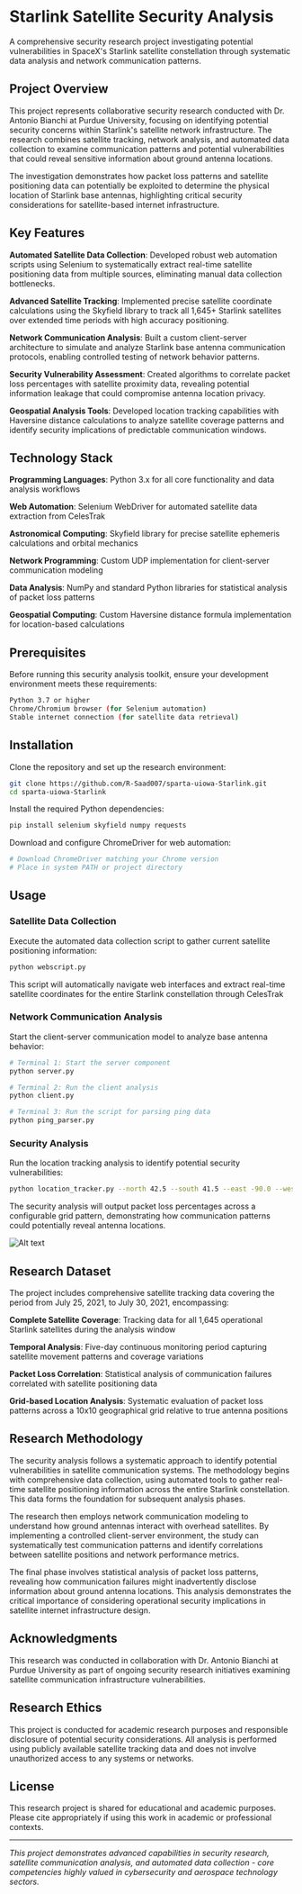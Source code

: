 # Starlink Satellite Security Analysis

A comprehensive security research project investigating potential vulnerabilities in SpaceX's Starlink satellite constellation through systematic data analysis and network communication patterns.

## Project Overview

This project represents collaborative security research conducted with Dr. Antonio Bianchi at Purdue University, focusing on identifying potential security concerns within Starlink's satellite network infrastructure. The research combines satellite tracking, network analysis, and automated data collection to examine communication patterns and potential vulnerabilities that could reveal sensitive information about ground antenna locations.

The investigation demonstrates how packet loss patterns and satellite positioning data can potentially be exploited to determine the physical location of Starlink base antennas, highlighting critical security considerations for satellite-based internet infrastructure.

## Key Features

**Automated Satellite Data Collection**: Developed robust web automation scripts using Selenium to systematically extract real-time satellite positioning data from multiple sources, eliminating manual data collection bottlenecks.

**Advanced Satellite Tracking**: Implemented precise satellite coordinate calculations using the Skyfield library to track all 1,645+ Starlink satellites over extended time periods with high accuracy positioning.

**Network Communication Analysis**: Built a custom client-server architecture to simulate and analyze Starlink base antenna communication protocols, enabling controlled testing of network behavior patterns.

**Security Vulnerability Assessment**: Created algorithms to correlate packet loss percentages with satellite proximity data, revealing potential information leakage that could compromise antenna location privacy.

**Geospatial Analysis Tools**: Developed location tracking capabilities with Haversine distance calculations to analyze satellite coverage patterns and identify security implications of predictable communication windows.

## Technology Stack

**Programming Languages**: Python 3.x for all core functionality and data analysis workflows

**Web Automation**: Selenium WebDriver for automated satellite data extraction from CelesTrak

**Astronomical Computing**: Skyfield library for precise satellite ephemeris calculations and orbital mechanics

**Network Programming**: Custom UDP implementation for client-server communication modeling

**Data Analysis**: NumPy and standard Python libraries for statistical analysis of packet loss patterns

**Geospatial Computing**: Custom Haversine distance formula implementation for location-based calculations

## Prerequisites

Before running this security analysis toolkit, ensure your development environment meets these requirements:

```bash
Python 3.7 or higher
Chrome/Chromium browser (for Selenium automation)
Stable internet connection (for satellite data retrieval)
```

## Installation

Clone the repository and set up the research environment:

```bash
git clone https://github.com/R-Saad007/sparta-uiowa-Starlink.git
cd sparta-uiowa-Starlink
```

Install the required Python dependencies:

```bash
pip install selenium skyfield numpy requests
```

Download and configure ChromeDriver for web automation:

```bash
# Download ChromeDriver matching your Chrome version
# Place in system PATH or project directory
```

## Usage

### Satellite Data Collection

Execute the automated data collection script to gather current satellite positioning information:

```bash
python webscript.py
```

This script will automatically navigate web interfaces and extract real-time satellite coordinates for the entire Starlink constellation through CelesTrak

### Network Communication Analysis

Start the client-server communication model to analyze base antenna behavior:

```bash
# Terminal 1: Start the server component
python server.py

# Terminal 2: Run the client analysis
python client.py

# Terminal 3: Run the script for parsing ping data
python ping_parser.py
```

### Security Analysis

Run the location tracking analysis to identify potential security vulnerabilities:

```bash
python location_tracker.py --north 42.5 --south 41.5 --east -90.0 --west -92.0
```

The security analysis will output packet loss percentages across a configurable grid pattern, demonstrating how communication patterns could potentially reveal antenna locations.

![Alt text]("/Packet_Loss_Percentages_10x10_Grid.png" "Packet Loss Percentages 10x10 Grid")

## Research Dataset

The project includes comprehensive satellite tracking data covering the period from July 25, 2021, to July 30, 2021, encompassing:

**Complete Satellite Coverage**: Tracking data for all 1,645 operational Starlink satellites during the analysis window

**Temporal Analysis**: Five-day continuous monitoring period capturing satellite movement patterns and coverage variations

**Packet Loss Correlation**: Statistical analysis of communication failures correlated with satellite positioning data

**Grid-based Location Analysis**: Systematic evaluation of packet loss patterns across a 10x10 geographical grid relative to true antenna positions

## Research Methodology

The security analysis follows a systematic approach to identify potential vulnerabilities in satellite communication systems. The methodology begins with comprehensive data collection, using automated tools to gather real-time satellite positioning information across the entire Starlink constellation. This data forms the foundation for subsequent analysis phases.

The research then employs network communication modeling to understand how ground antennas interact with overhead satellites. By implementing a controlled client-server environment, the study can systematically test communication patterns and identify correlations between satellite positions and network performance metrics.

The final phase involves statistical analysis of packet loss patterns, revealing how communication failures might inadvertently disclose information about ground antenna locations. This analysis demonstrates the critical importance of considering operational security implications in satellite internet infrastructure design.

## Acknowledgments

This research was conducted in collaboration with Dr. Antonio Bianchi at Purdue University as part of ongoing security research initiatives examining satellite communication infrastructure vulnerabilities.

## Research Ethics

This project is conducted for academic research purposes and responsible disclosure of potential security considerations. All analysis is performed using publicly available satellite tracking data and does not involve unauthorized access to any systems or networks.

## License

This research project is shared for educational and academic purposes. Please cite appropriately if using this work in academic or professional contexts.

---

*This project demonstrates advanced capabilities in security research, satellite communication analysis, and automated data collection - core competencies highly valued in cybersecurity and aerospace technology sectors.*
